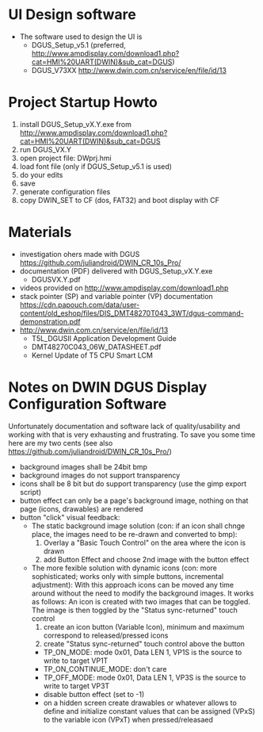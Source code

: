 # UI Design software

* The software used to design the UI is
  * DGUS_Setup_v5.1 (preferred, http://www.ampdisplay.com/download1.php?cat=HMI%20UART(DWIN)&sub_cat=DGUS)
  * DGUS_V73XX http://www.dwin.com.cn/service/en/file/id/13

# Project Startup Howto

1. install DGUS_Setup_vX.Y.exe from http://www.ampdisplay.com/download1.php?cat=HMI%20UART(DWIN)&sub_cat=DGUS
2. run DGUS_VX.Y
3. open project file: DWprj.hmi
  1. load font file (only if DGUS_Setup_v5.1 is used)
  2. do your edits
  3. save
  4. generate configuration files
4. copy DWIN_SET to CF (dos, FAT32) and boot display with CF


# Materials
* investigation ohers made with DGUS https://github.com/juliandroid/DWIN_CR_10s_Pro/
* documentation (PDF) delivered with DGUS_Setup_vX.Y.exe
  * DGUSVX.Y.pdf 
* videos provided on http://www.ampdisplay.com/download1.php
* stack pointer (SP) and variable pointer (VP) documentation https://cdn.papouch.com/data/user-content/old_eshop/files/DIS_DMT48270T043_3WT/dgus-command-demonstration.pdf
* http://www.dwin.com.cn/service/en/file/id/13
  * T5L_DGUSII Application Development Guide
  * DMT48270C043_06W_DATASHEET.pdf
  * Kernel Update of T5 CPU Smart LCM

# Notes on DWIN DGUS Display Configuration Software
Unfortunately documentation and software lack of quality/usability and working with that is very exhausting and frustrating.
To save you some time here are my two cents (see also https://github.com/juliandroid/DWIN_CR_10s_Pro/)
* background images shall be 24bit bmp
* background images do not support transparency
* icons shall be 8 bit but do support transparency (use the gimp export script)
* button effect can only be a page's background image, nothing on that page (icons, drawables) are rendered
* button "click" visual feedback:
  * The static background image solution (con: if an icon shall chnge place, the images need to be re-drawn and converted to bmp):
    1. Overlay a "Basic Touch Control" on the area where the icon is drawn
    2. add Button Effect and choose 2nd image with the button effect
  * The more fexible solution with dynamic icons (con: more sophisticated; works only with simple buttons, incremental adjustment):
    With this approach icons can be moved any time around without the need to modify the background images.
    It works as follows: An icon is created with two images that can be toggled. The image is then toggled by the
    "Status sync-returned" touch control
    1. create an icon button (Variable Icon), minimum and maximum correspond to released/pressed icons
    2. create "Status sync-returned" touch control above the button
      * TP_ON_MODE: mode 0x01, Data LEN 1, VP1S is the source to write to target VP1T
      * TP_ON_CONTINUE_MODE: don't care
      * TP_OFF_MODE: mode 0x01, Data LEN 1, VP3S is the source to write to target VP3T
      * disable button effect (set to -1)
      * on a hidden screen create drawables or whatever allows to define and initialize constant values that can be assigned (VPxS) to the variable icon (VPxT) when pressed/releasaed
